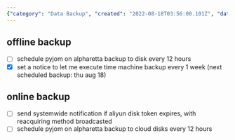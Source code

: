 ```yaml
---
{"category": "Data Backup", "created": "2022-08-18T03:56:00.101Z", "date": "2022-08-18 03:56:00", "description": "The article discusses backup schedules for a system, covering both offline backups to disk and online backups to cloud disks. It also provides guidance on setting up notification systems and determining timetables for regular intervals of execution.", "modified": "2022-08-18T20:20:29.639Z", "tags": ["schedule"], "title": "backup schedules"}
---
```

## offline backup
- [ ] schedule pyjom on alpharetta backup to disk every 12 hours
- [x] set a notice to let me execute time machine backup every 1 week (next scheduled backup: thu aug 18)
## online backup
- [ ] send systemwide notification if aliyun disk token expires, with reacquiring method broadcasted
- [ ] schedule pyjom on alpharetta backup to cloud disks every 12 hours